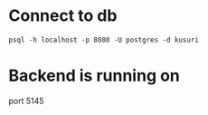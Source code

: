 # Connect to db
```
psql -h localhost -p 8080 -U postgres -d kusuri
```

# Backend is running on
port 5145